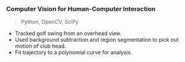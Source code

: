 ### Computer Vision for Human-Computer Interaction

> Python, OpenCV, SciPy

* Tracked golf swing from an overhead view.
* Used background subtraction and region segmentation to pick out motion of club head.
* Fit trajectory to a polynomial curve for analysis.